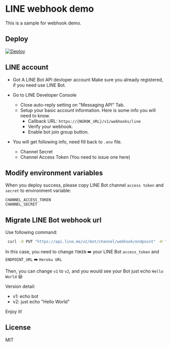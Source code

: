 # LINE webhook demo

This is a sample for webhook demo.

## Deploy

[![Deploy](https://www.herokucdn.com/deploy/button.svg)](https://heroku.com/deploy?template=https://github.com/louis70109/line-webhook-demo)

## LINE account

- Got A LINE Bot API devloper account
  Make sure you already registered, if you need use LINE Bot.

- Go to LINE Developer Console
  - Close auto-reply setting on "Messaging API" Tab.
  - Setup your basic account information. Here is some info you will need to know.
    - Callback URL: `https://{NGROK_URL}/v1/webhooks/line`
    - Verify your webhook.
    - Enable bot join group button.
- You will get following info, need fill back to `.env` file.
  - Channel Secret
  - Channel Access Token (You need to issue one here)

## Modify environment variables

When you deploy success, please copy LINE Bot channel `access token` and `secret` to environment variable:

```
CHANNEL_ACCESS_TOKEN
CHANNEL_SECRET
```

## Migrate LINE Bot webhook url

Use following command:

```bash
 curl -X PUT "https://api.line.me/v2/bot/channel/webhook/endpoint" -H "Content-Type: application/json" -H "Authorization: Bearer TOKEN" -d '{"endpoint": "https://ENDPOINT_URL/v1/webhooks/line"}'
```

In this case, you need to change `TOKEN` ➡️ your LINE Bot `access_token` and `ENDPOINT_URL` ➡️ `Heroku URL`

Then, you can change `v1` to `v2`, and you would see your Bot just echo `Hello World` 😆

Version detail:

- v1: echo bot
- v2: just echo "Hello World"

Enjoy it!

## License

MIT
